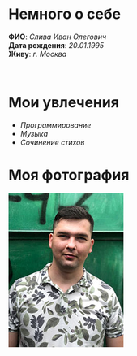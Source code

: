 # Немного о себе

 **ФИО**: *Слива Иван Олегович*\
 **Дата рождения**: *20.01.1995*\
 **Живу**: *г. Москва*

<br>

# Мои увлечения

- *Программирование*
- *Музыка*
- *Сочинение стихов*

# Моя фотография

![Моя фотография](./Ванька.jpg)

